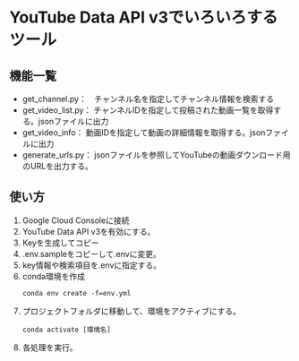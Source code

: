 # YouTube Data API v3でいろいろするツール

## 機能一覧
- get_channel.py：　チャンネル名を指定してチャンネル情報を検索する
- get_video_list.py： チャンネルIDを指定して投稿された動画一覧を取得する。jsonファイルに出力
- get_video_info： 動画IDを指定して動画の詳細情報を取得する。jsonファイルに出力
- generate_urls.py： jsonファイルを参照してYouTubeの動画ダウンロード用のURLを出力する。

## 使い方
1. Google Cloud Consoleに接続
2. YouTube Data API v3を有効にする。
3. Keyを生成してコピー
4. .env.sampleをコピーして.envに変更。
5. key情報や検索項目を.envに指定する。
6. conda環境を作成 
    ```shell
    conda env create -f=env.yml
    ```
7. プロジェクトフォルダに移動して、環境をアクティブにする。
    ```shell
    conda activate [環境名]
    ```
8. 各処理を実行。